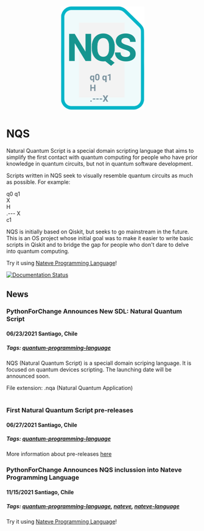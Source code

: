 <h1 align="center">
  <a title="Python For Change" href="http://pythonforchange.github.io"><img src="https://github.com/PythonForChange/NQS/blob/main/web/icon441x540.png?raw=true" width="220.5px" height="270px" alt="Python For Change Project"></a>
</h1>

# NQS

Natural Quantum Script is a special domain scripting language that aims to simplify the first contact with quantum computing for people who have prior knowledge in quantum circuits, but not in quantum software development.

Scripts written in NQS seek to visually resemble quantum circuits as much as possible. For example:

q0 q1<br>
    X<br>
H<br>
.--- X<br>
c1<br>

NQS is initially based on Qiskit, but seeks to go mainstream in the future.
This is an OS project whose initial goal was to make it easier to write basic scripts in Qiskit and to bridge the gap for people who don't dare to delve into quantum computing.

Try it using [Nateve Programming Language](https://github.com/NateveLanguage)!

<a href='https://nqs.readthedocs.io/en/latest/?badge=latest'>
    <img src='https://readthedocs.org/projects/nqs/badge/?version=latest' alt='Documentation Status' />
</a>

## News
### PythonForChange Announces New SDL: Natural Quantum Script 
#### 06/23/2021 Santiago, Chile
##### Tags: [quantum-programming-language](https://github.com/topics/quantum-programming-language)

NQS (Natural Quantum Script) is a speciall domain scriping language. It is focused on quantum devices scripting.
The launching date will be announced soon.

File extension: .nqa (Natural Quantum Application)<br><br>

### First Natural Quantum Script pre-releases 
#### 06/27/2021 Santiago, Chile
##### Tags: [quantum-programming-language](https://github.com/topics/quantum-programming-language)

More information about pre-releases [here](https://github.com/eanorambuena/NQS)

### PythonForChange Announces NQS inclussion into Nateve Programming Language
#### 11/15/2021 Santiago, Chile
##### Tags: [quantum-programming-language](https://github.com/topics/quantum-programming-language), [nateve](https://github.com/topics/nateve), [nateve-language](https://github.com/topics/nateve-language)

Try it using [Nateve Programming Language](https://github.com/NateveLanguage)!
